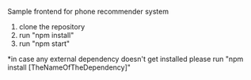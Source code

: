 Sample frontend for phone recommender system

1. clone the repository
2. run "npm install"
3. run "npm start"

\*in case any external dependency doesn't get installed please run "npm install [TheNameOfTheDependency]"
